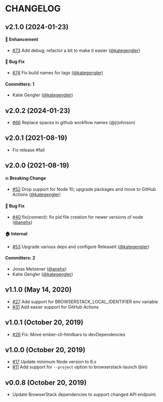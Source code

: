 # CHANGELOG



## v2.1.0 (2024-01-23)

#### :rocket: Enhancement
* [#73](https://github.com/kategengler/ember-cli-browserstack/pull/73) Add debug; refactor a bit to make it easier ([@kategengler](https://github.com/kategengler))

#### :bug: Bug Fix
* [#74](https://github.com/kategengler/ember-cli-browserstack/pull/74) Fix build names for tags ([@kategengler](https://github.com/kategengler))

#### Committers: 1
- Katie Gengler ([@kategengler](https://github.com/kategengler))


## v2.0.2 (2024-01-23)

- [#66](https://github.com/kategengler/ember-cli-browserstack/pull/66) Replace spaces in github workflow names (@jrjohnson)


## v2.0.1 (2021-08-19)

- Fix release #fail


## v2.0.0 (2021-08-19)

#### :boom: Breaking Change
* [#52](https://github.com/kategengler/ember-cli-browserstack/pull/52) Drop support for Node 10; upgrade packages and move to GitHub Actions ([@kategengler](https://github.com/kategengler))

#### :bug: Bug Fix
* [#40](https://github.com/kategengler/ember-cli-browserstack/pull/40) fix(connect): fix pid file creation for newer versions of node ([@anehx](https://github.com/anehx))

#### :house: Internal
* [#53](https://github.com/kategengler/ember-cli-browserstack/pull/53) Upgrade various deps and configure ReleaseIt ([@kategengler](https://github.com/kategengler))

#### Committers: 2
- Jonas Metzener ([@anehx](https://github.com/anehx))
- Katie Gengler ([@kategengler](https://github.com/kategengler))


## v1.1.0 (May 14, 2020)

- [#27](https://github.com/kategengler/ember-cli-browserstack/pull/27) Add support for BROWSERSTACK_LOCAL_IDENTIFIER env variable
- [#31](https://github.com/kategengler/ember-cli-browserstack/pull/31) Add easier support for GitHub Actions

## v1.0.1 (October 20, 2019)

- [#26](https://github.com/kategengler/ember-cli-browserstack/pull/26) Fix: Move ember-cli-htmlbars to devDependencies

## v1.0.0 (October 20, 2019)

- [#17](https://github.com/kategengler/ember-cli-browserstack/pull/17) Update minimum Node version to 8.x
- [#11](https://github.com/kategengler/ember-cli-browserstack/pull/11) Add support for `--project` option to browserstack-launch (bin)

## v0.0.8 (October 20, 2019)

- Update BrowserStack dependencies to support changed API endpoint.
